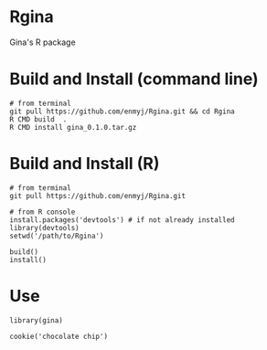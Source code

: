 # Rgina
Gina's R package

# Build and Install (command line)
```
# from terminal
git pull https://github.com/enmyj/Rgina.git && cd Rgina
R CMD build  .
R CMD install gina_0.1.0.tar.gz
```

# Build and Install (R)
```
# from terminal
git pull https://github.com/enmyj/Rgina.git
```

```
# from R console
install.packages('devtools') # if not already installed
library(devtools)
setwd('/path/to/Rgina')

build()
install()
```

# Use
```
library(gina)

cookie('chocolate chip')
```
